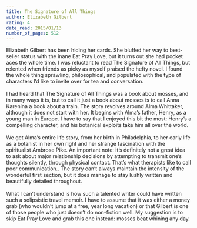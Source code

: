 ```yaml
---
title: The Signature of All Things
author: Elizabeth Gilbert
rating: 4
date_read: 2015/01/13
number_of_pages: 512
---
```


Elizabeth Gilbert has been hiding her cards. She bluffed her way to best-seller status with the inane Eat Pray Love, but it turns out she had pocket aces the whole time. I was reluctant to read The Signature of All Things, but relented when friends as picky as myself praised the hefty novel. I found the whole thing sprawling, philosophical, and populated with the type of characters I’d like to invite over for tea and conversation. <br/><br/>I had heard that The Signature of All Things was a book about mosses, and in many ways it is, but to call it just a book about mosses is to call Anna Karenina a book about a train. The story revolves around Alma Whittaker, although it does not start with her. It begins with Alma’s father, Henry, as a young man in Europe. I have to say that I enjoyed this bit the most: Henry’s a compelling character, and his botanical exploits take him all over the world.<br/><br/>We get Alma’s entire life story, from her birth in Philadelphia, to her early life as a botanist in her own right and her strange fascination with the spiritualist Ambrose Pike. <spoiler>An important note: it’s definitely not a great idea to ask about major relationship decisions by attempting to transmit one’s thoughts silently, through physical contact. That’s what therapists like to call poor communication.</spoiler>. The story can’t always maintain the intensity of the wonderful first section, but it does manage to stay lushly written and beautifully detailed throughout.<br/><br/>What I can’t understand is how such a talented writer could have written such a solipsistic travel memoir. I have to assume that it was either a money grab (who wouldn’t jump at a free, year long vacation) or that Gilbert is one of those people who just doesn’t do non-fiction well. My suggestion is to skip Eat Pray Love and grab this one instead: mosses beat whining any day.